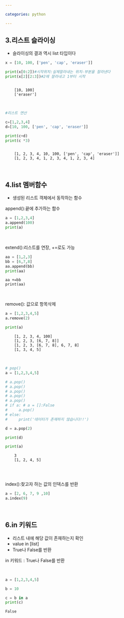 ```yaml
---

categories: python

---
```



3.리스트 슬라이싱
----

- 슬라이싱의 결과 역시 list 타입이다


```python
x = [10, 100, ['pen', 'cap', 'eraser']]

print(x[0:2])#시작위치:실제잘라내는 위치-부분을 잘라낸다
print(x[2][2:3])#2에 잘라내고 1부터 시작
```
```

    [10, 100]
    ['eraser']
```

&nbsp; 




```python
#리스트 연산

c=[1,2,3,4]
d=[10, 100, ['pen', 'cap', 'eraser']]

print(c+d)
print(c *3)

```
```

    [1, 2, 3, 4, 10, 100, ['pen', 'cap', 'eraser']]
    [1, 2, 3, 4, 1, 2, 3, 4, 1, 2, 3, 4]
```


&nbsp; 



4.list 멤버함수
---
- 생성된 리스트 객체에서 동작하는 함수


append():끝에 추가하는 함수

```python
a = [1,2,3,4]
a.append(100)
print(a)
```

&nbsp; 

extend():리스트를 연장, +=로도 가능
```python
aa = [1,2,3]
bb = [6,7,8]
aa.append(bb)
print(aa)
```
```
aa +=bb
print(aa)
```
&nbsp; 


remove(): 값으로 항목삭제
```python
a = [1,2,3,4,5]
a.remove(2)

print(a)
```
```
    [1, 2, 3, 4, 100]
    [1, 2, 3, [6, 7, 8]]
    [1, 2, 3, [6, 7, 8], 6, 7, 8]
    [1, 3, 4, 5]
```



&nbsp; 

```python
# pop()
a = [1,2,3,4,5]

# a.pop()
# a.pop()
# a.pop()
# a.pop()
# a.pop()
# if a: # a = []:False
#     a.pop()
# else:
#     print('데이터가 존재하지 않습니다!!')

d = a.pop(2)

print(d)

print(a)

```
```
    3
    [1, 2, 4, 5]
    
```

&nbsp; 

index():찾고자 하는 값의 인덱스를 반환

```python
a = [2, 6, 7, 9 ,10]
a.index(9)
```


&nbsp; 


 6.in 키워드
 ---
 - 리스트 내에 해당 값이 존재하는지 확인
 - value in [list]
 - True나 False를 반환

in 키워드 : True나 False를 반환

&nbsp; 


```python
a = [1,2,3,4,5]

b = 10

c = b in a
print(c)
```

    False
    

